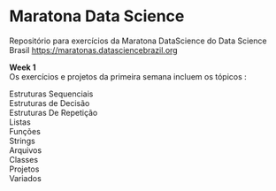 # Maratona Data Science
Repositório para exercícios da Maratona DataScience do Data Science Brasil 
https://maratonas.datasciencebrazil.org 

<b>Week 1 </b>  
Os exercícios e projetos da primeira semana incluem os tópicos :

Estruturas Sequenciais</br>
Estruturas de Decisão</br>
Estruturas De Repetição</br>
Listas</br>
Funções</br>
Strings</br>
Arquivos</br>
Classes</br>
Projetos</br>
Variados</br>
